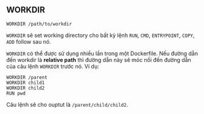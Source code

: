 
## WORKDIR
```
WORKDIR /path/to/workdir
```

`WORKDIR` sẽ set working directory cho bất kỳ lệnh `RUN`, `CMD`, `ENTRYPOINT`, `COPY`, `ADD` follow sau nó.

`WORKDIR` có thể được sử dụng nhiều lần trong một Dockerfile. Nếu đường dẫn đến workdir là **relative path** thì đường dẫn này sẽ móc nối đến đường dẫn của câu lệnh `WORKDIR` trước nó. Ví dụ:
```
WORKDIR /parent
WORKDIR child1
WORKDIR child2
RUN pwd
```

Câu lệnh sẽ cho ouptut là `/parent/child/child2`.


